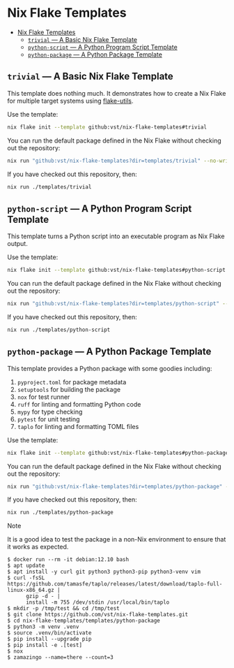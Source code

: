 # Nix Flake Templates

<!--toc:start-->
- [Nix Flake Templates](#nix-flake-templates)
  - [`trivial` &mdash; A Basic Nix Flake Template](#trivial-mdash-a-basic-nix-flake-template)
  - [`python-script` &mdash; A Python Program Script Template](#python-script-mdash-a-python-program-script-template)
  - [`python-package` &mdash; A Python Package Template](#python-package-mdash-a-python-package-template)
<!--toc:end-->

## `trivial` &mdash; A Basic Nix Flake Template

This template does nothing much. It demonstrates how to create a Nix Flake for
multiple target systems using [flake-utils].

Use the template:

```sh
nix flake init --template github:vst/nix-flake-templates#trivial
```

You can run the default package defined in the Nix Flake without checking out
the repository:

```sh
nix run "github:vst/nix-flake-templates?dir=templates/trivial" --no-write-lock-file
```

If you have checked out this repository, then:

```sh
nix run ./templates/trivial
```

## `python-script` &mdash; A Python Program Script Template

This template turns a Python script into an executable program as Nix Flake
output.

Use the template:

```sh
nix flake init --template github:vst/nix-flake-templates#python-script
```

You can run the default package defined in the Nix Flake without checking out
the repository:

```sh
nix run "github:vst/nix-flake-templates?dir=templates/python-script" --no-write-lock-file
```

If you have checked out this repository, then:

```sh
nix run ./templates/python-script
```

## `python-package` &mdash; A Python Package Template

This template provides a Python package with some goodies including:

1. `pyproject.toml` for package metadata
1. `setuptools` for building the package
1. `nox` for test runner
1. `ruff` for linting and formatting Python code
1. `mypy` for type checking
1. `pytest` for unit testing
1. `taplo` for linting and formatting TOML files

Use the template:

```sh
nix flake init --template github:vst/nix-flake-templates#python-package
```

You can run the default package defined in the Nix Flake without checking out
the repository:

```sh
nix run "github:vst/nix-flake-templates?dir=templates/python-package" --no-write-lock-file
```

If you have checked out this repository, then:

```sh
nix run ./templates/python-package
```

> [!NOTE]
>
> It is a good idea to test the package in a non-Nix environment to
> ensure that it works as expected.
>
> ```console
> $ docker run --rm -it debian:12.10 bash
> $ apt update
> $ apt install -y curl git python3 python3-pip python3-venv vim
> $ curl -fsSL https://github.com/tamasfe/taplo/releases/latest/download/taplo-full-linux-x86_64.gz |
>       gzip -d - |
>       install -m 755 /dev/stdin /usr/local/bin/taplo
> $ mkdir -p /tmp/test && cd /tmp/test
> $ git clone https://github.com/vst/nix-flake-templates.git
> $ cd nix-flake-templates/templates/python-package
> $ python3 -m venv .venv
> $ source .venv/bin/activate
> $ pip install --upgrade pip
> $ pip install -e .[test]
> $ nox
> $ zamazingo --name=there --count=3
> ```

<!-- REFERENCE -->

[flake-utils]: https://github.com/numtide/flake-utils
